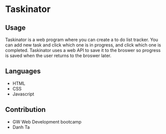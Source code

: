 # Taskinator

## Usage

Taskinator is a web program where you can create a to do list tracker.
You can add new task and click which one is in progress, and click which one is completed. Taskinator uses a web API to save it to the broswer so progress is saved when the user returns to the broswer later.

## Languages
* HTML
* CSS
* Javascript

## Contribution
* GW Web Development bootcamp
* Danh Ta 


